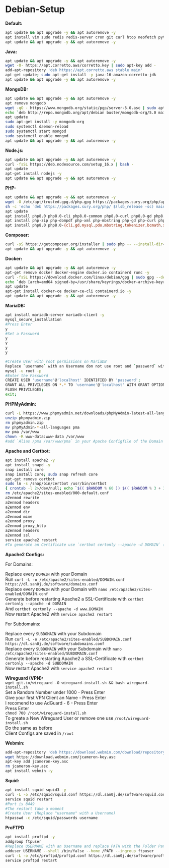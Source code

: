 # Debian-Setup

**Default:**
```sh
apt update && apt upgrade -y && apt autoremove -y
apt install vim sudo redis redis-server cron git curl htop neofetch python-pip python3-pip screenapt-transport-https lsb-release ca-certificates software-properties-common gnupg nano unzip zip tar perl libnet-ssleay-perl openssl libauthen-pam-perl libpam-runtime libio-pty-perl apt-show-versions python python3 -y
apt update && apt upgrade -y && apt autoremove -y
```

**Java:**
```sh
apt update && apt upgrade -y && apt autoremove -y
wget -O- https://apt.corretto.aws/corretto.key | sudo apt-key add - 
add-apt-repository 'deb https://apt.corretto.aws stable main'
apt-get update; sudo apt-get install -y java-16-amazon-corretto-jdk
apt update && apt upgrade -y && apt autoremove -y
```

**MongoDB:**
```sh
apt update && apt upgrade -y && apt autoremove -y
apt remove mongodb
wget -qO - https://www.mongodb.org/static/pgp/server-5.0.asc | sudo apt-key add -
echo `deb http://repo.mongodb.org/apt/debian buster/mongodb-org/5.0 main` | sudo tee /etc/apt/sources.list.d/mongodb-org-5.0.list
apt update
sudo apt-get install -y mongodb-org
sudo systemctl daemon-reload
sudo systemctl start mongod
sudo systemctl enable mongod
apt update && apt upgrade -y && apt autoremove -y
```

**Node.js:**
```sh
apt update && apt upgrade -y && apt autoremove -y
curl -fsSL https://deb.nodesource.com/setup_16.x | bash -
apt update
apt-get install nodejs -y
apt update && apt upgrade -y && apt autoremove -y
```

**PHP:**
```sh
apt update && apt upgrade -y && apt autoremove -y
wget -O /etc/apt/trusted.gpg.d/php.gpg https://packages.sury.org/php/apt.gpg
sh -c 'echo `deb https://packages.sury.org/php/ $(lsb_release -sc) main` > /etc/apt/sources.list.d/php.list'
apt update
apt install php8.0 php8.0-cli php8.0-common php8.0-curl php8.0-gd php8.0-intl php8.0-mbstring php8.0-mysql php8.0-opcache php8.0-readline php8.0-xml php8.0-xsl php8.0-zip php8.0-bz2 libapache2-mod-php8.0 -y
apt install php-zip php-dompdf php-xml php-mbstring php-gd php-curl php-imagick php-intl php-bcmath php-gmp libmagickcore-6.q16-6-extra -y
apt install php8.0 php8.0-{cli,gd,mysql,pdo,mbstring,tokenizer,bcmath,xml,fpm,curl,zip} -y
```
**Composer:**
```sh
curl -sS https://getcomposer.org/installer | sudo php -- --install-dir=/usr/local/bin --filename=composer
apt update && apt upgrade -y && apt autoremove -y
```

**Docker:**
```sh
apt update && apt upgrade -y && apt autoremove -y
apt-get remove docker docker-engine docker.io containerd runc -y
curl -fsSL https://download.docker.com/linux/debian/gpg | sudo gpg --dearmor -o /usr/share/keyrings/docker-archive-keyring.gpg
echo `deb [arch=amd64 signed-by=/usr/share/keyrings/docker-archive-keyring.gpg] https://download.docker.com/linux/debian $(lsb_release -cs) stable` | sudo tee /etc/apt/sources.list.d/docker.list > /dev/null
apt update
apt-get install docker-ce docker-ce-cli containerd.io -y
apt update && apt upgrade -y && apt autoremove -y
```

**MariaDB:**
```sh
apt install mariadb-server mariadb-client -y
mysql_secure_installation
#Press Enter
y
#Set a Password
y
y
y
y

#Create User with root permissions on MariaDB
Replace `username` with an Username don not use root and `password` with a Password
mysql -u root -p
#Enter the Password
CREATE USER 'username'@'localhost' IDENTIFIED BY 'password';
GRANT ALL PRIVILEGES ON *.* TO 'username'@'localhost' WITH GRANT OPTION;
FLUSH PRIVILEGES;
exit;
```

**PHPMyAdmin:**
```sh
curl -L https://www.phpmyadmin.net/downloads/phpMyAdmin-latest-all-languages.zip -o phpmyadmin.zip
unzip phpmyadmin.zip
rm phpmyadmin.zip
mv phpMyAdmin-*-all-languages pma
mv pma /var/www
chown -R www-data:www-data /var/www
#add `Alias /pma /var/www/pma` in your Apache Configfile of the Domain you want (`/etc/apache2/sites-enabled`)
```

**Apache and Certbot:**
```sh
apt install apache2 -y
apt install snapd -y
snap install core
snap install core; sudo snap refresh core
apt-get remove certbot
sudo ln -s /snap/bin/certbot /usr/bin/certbot
{ crontab -l 2>/dev/null; echo `$(( $RANDOM % 60 )) $(( $RANDOM % 3 + 3 )) * * * sudo certbot renew --dry-run` ; } | crontab -
rm /etc/apache2/sites-enabled/000-default.conf
a2enmod rewrite
a2enmod headers
a2enmod env
a2enmod dir
a2enmod mime
a2enmod proxy
a2enmod proxy_http
a2enmod headers
a2enmod ssl
service apache2 restart
#To generate an Certificate use `certbot certonly --apache -d DOMAIN` (replace DOMAIN with the Domain or Subdomain)
```

**Apache2 Configs:**

For Domains:

Replace every `DOMAIN` with your Domain<br/>
Run `curl -L -o /etc/apache2/sites-enabled/DOMAIN.conf https://dl.san0j.de/software/domains.conf`<br/>
Replace every `DOMAIN` with your Domain with `nano /etc/apache2/sites-enabled/DOMAIN.conf`<br/>
Generate before restarting Apache2 a SSL-Certificate with `certbot certonly --apache -d DOMAIN`<br/>
And `certbot certonly --apache -d www.DOMAIN`<br/>
Now restart Apache2 with `service apache2 restart`<br/>


For Subdomains:

Replace every `SUBDOMAIN` with your Subdomain<br/>
Run `curl -L -o /etc/apache2/sites-enabled/SUBDOMAIN.conf https://dl.san0j.de/software/subdomains.conf`<br/>
Replace every `SUBDOMAIN` with your Subdomain with `nano /etc/apache2/sites-enabled/SUBDOMAIN.conf`<br/>
Generate before restarting Apache2 a SSL-Certificate with `certbot certonly --apache -d SUBDOMAIN`<br/>
Now restart Apache2 with `service apache2 restart`<br/>


**Wireguard (VPN):**<br/>
`wget git.io/wireguard -O wireguard-install.sh && bash wireguard-install.sh`<br/>
Set a Random Number under 1000 - Press Enter<br/>
Give your first VPN Client an Name - Press Enter<br/>
I recomend to use AdGuard - 6 - Press Enter<br/>
Press Enter<br/>
`chmod 700 /root/wireguard-install.sh`<br/>
To greate a New Wireguard User or remove one use `/root/wireguard-install.sh`<br/>
Do the same as before<br/>
Client Configs are saved in `/root`<br/>

**Webmin:**
```sh
add-apt-repository 'deb https://download.webmin.com/download/repository sarge contrib'
wget https://download.webmin.com/jcameron-key.asc
apt-key add jcameron-key.asc 
rm jcameron-key.asc
apt install webmin -y
```

**Squid:**
```sh
apt install squid squid3 -y
curl -L -o /etc/squid/squid.conf https://dl.san0j.de/software/squid.conf
service squid restart
#Port is 8449
#The restart take a moment
#Create User (Replace "username" with a Username)
htpasswd -c /etc/squid/passwords username
```

**ProFTPD**
```sh
apt install proftpd -y
addgroup ftpuser
#Replace USERNAME with an Username and replace PATH with the Folder Path
adduser USERNAME --shell /bin/false --home /PATH --ingroup ftpuser
curl -L -o /etc/proftpd/proftpd.conf https://dl.san0j.de/software/proftpd.conf
service proftpd restart
```